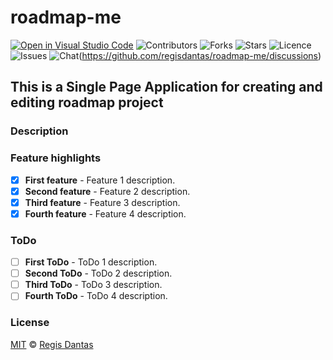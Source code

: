 # roadmap-me

[![Open in Visual Studio Code](https://open.vscode.dev/badges/open-in-vscode.svg)](https://vscode.dev/github/regisdantas/roadmap-me)
![Contributors](https://img.shields.io/github/contributors/regisdantas/roadmap-me?style=plastic)
![Forks](https://img.shields.io/github/forks/regisdantas/roadmap-me)
![Stars](https://img.shields.io/github/stars/regisdantas/roadmap-me)
![Licence](https://img.shields.io/github/license/regisdantas/roadmap-me)
![Issues](https://img.shields.io/github/issues/regisdantas/roadmap-me)
![Chat](https://img.shields.io/badge/chat-discussions-success.svg)(https://github.com/regisdantas/roadmap-me/discussions)

## This is a Single Page Application for creating and editing roadmap project

### Description

### Feature highlights

*   [x] **First feature** - Feature 1 description.
*   [x] **Second feature** - Feature 2 description.
*   [x] **Third feature** - Feature 3 description.
*   [x] **Fourth feature** - Feature 4 description.

### ToDo

*   [ ] **First ToDo** - ToDo 1 description.
*   [ ] **Second ToDo** - ToDo 2 description.
*   [ ] **Third ToDo** - ToDo 3 description.
*   [ ] **Fourth ToDo** - ToDo 4 description.
### License

[MIT][license] © [Regis Dantas][author]

[author]: https://www.linkedin.com/in/regismdantas/

[license]: license

